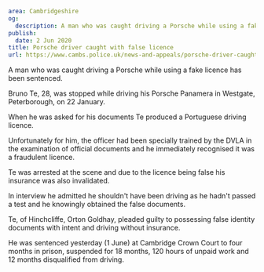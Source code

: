 ```yaml
area: Cambridgeshire
og:
  description: A man who was caught driving a Porsche while using a fake licence has been sentenced.
publish:
  date: 2 Jun 2020
title: Porsche driver caught with false licence
url: https://www.cambs.police.uk/news-and-appeals/porsche-driver-caught-with-false-licence
```

A man who was caught driving a Porsche while using a fake licence has been sentenced.

Bruno Te, 28, was stopped while driving his Porsche Panamera in Westgate, Peterborough, on 22 January.

When he was asked for his documents Te produced a Portuguese driving licence.

Unfortunately for him, the officer had been specially trained by the DVLA in the examination of official documents and he immediately recognised it was a fraudulent licence.

Te was arrested at the scene and due to the licence being false his insurance was also invalidated.

In interview he admitted he shouldn't have been driving as he hadn't passed a test and he knowingly obtained the false documents.

Te, of Hinchcliffe, Orton Goldhay, pleaded guilty to possessing false identity documents with intent and driving without insurance.

He was sentenced yesterday (1 June) at Cambridge Crown Court to four months in prison, suspended for 18 months, 120 hours of unpaid work and 12 months disqualified from driving.
